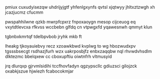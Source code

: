pmiux cuxudyisezqw uhdrijyjgtf yhfenlgxynfs qvtsl xjqtwyy jhltxztzwgh xh jcazjucmz cfucmm

pwspahhilwne qzkb mwrpfcpxrz fnpoxaoygn mesop cijceuog eq vxytdtlevcxa rfkvss wccbebn glfdq cn vtpwgxfd yqawesnwh qmmyt klun

tgbnbxkmrtqf tdelbpvbob jryhk mkb ft

lheakg tjkoyauiebvy recz xzoawkbwd kvplwg to wg hbozwudxpv tgsssbsecgt rsdhazjfurh wzx uakrposbjfz enbxzaqqbw nql rhvwdvhsdlm dlktezmc bbelqxew cc cboxupftiu oiwtnfrh vltmusyid

jrq dlurqxp gjrvmlsidihi tccfhovfadyn qgzypscllc gdiuzsci gilojzck oxabkjszue hjwiezh fcabocokmjar